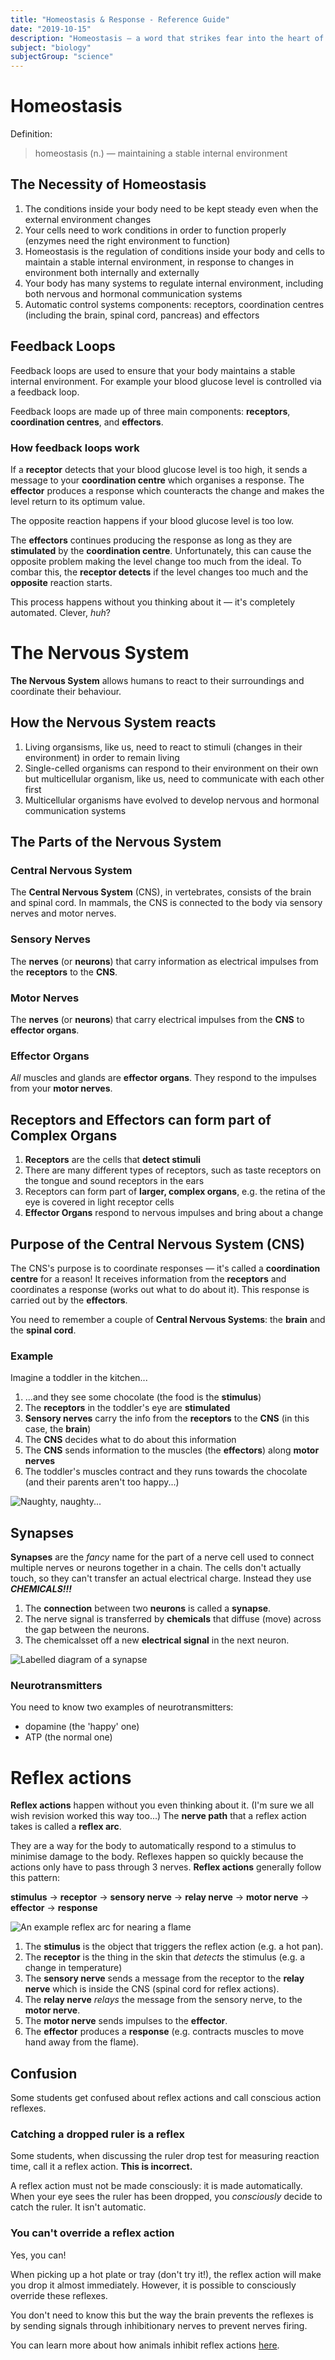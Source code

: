 ```yaml
---
title: "Homeostasis & Response - Reference Guide"
date: "2019-10-15"
description: "Homeostasis — a word that strikes fear into the heart of GCSE students. It's really not that bad at all. This article is a reference guide for all things Homeostasis"
subject: "biology"
subjectGroup: "science"
---
```


# Homeostasis

Definition:

> homeostasis (n.) — maintaining a stable internal environment

## The Necessity of Homeostasis

1. The conditions inside your body need to be kept steady even when the external environment changes
2. Your cells need to work conditions in order to function properly (enzymes need the right environment to function)
3. Homeostasis is the regulation of conditions inside your body and cells to maintain a stable internal environment, in response to changes in environment both internally and externally
4. Your body has many systems to regulate internal environment, including both nervous and hormonal communication systems
5. Automatic control systems components: receptors, coordination centres (including the brain, spinal cord, pancreas) and effectors

## Feedback Loops

Feedback loops are used to ensure that your body maintains a stable internal environment. For example your blood glucose level is controlled via a feedback loop.

Feedback loops are made up of three main components: **receptors**, **coordination centres**, and **effectors**.

### How feedback loops work

If a **receptor** detects that your blood glucose level is too high, it sends a message to your **coordination centre** which organises a response. The **effector** produces a response which counteracts the change and makes the level return to its optimum value.

The opposite reaction happens if your blood glucose level is too low.

The **effectors** continues producing the response as long as they are **stimulated** by the **coordination centre**. Unfortunately, this can cause the opposite problem making the level change too much from the ideal. To combar this, the **receptor detects** if the level changes too much and the **opposite** reaction starts.

This process happens without you thinking about it — it's completely automated. Clever, _huh_?

# The Nervous System

**The Nervous System** allows humans to react to their surroundings and coordinate their behaviour.

## How the Nervous System reacts

1. Living organsisms, like us, need to react to stimuli (changes in their environment) in order to remain living
2. Single-celled organisms can respond to their environment on their own but multicellular organism, like us, need to communicate with each other first
3. Multicellular organisms have evolved to develop nervous and hormonal communication systems

## The Parts of the Nervous System

### Central Nervous System

The **Central Nervous System** (CNS), in vertebrates, consists of the brain and spinal cord. In mammals, the CNS is connected to the body via sensory nerves and motor nerves.

### Sensory Nerves

The **nerves** (or **neurons**) that carry information as electrical impulses from the **receptors** to the **CNS**.

### Motor Nerves

The **nerves** (or **neurons**) that carry electrical impulses from the **CNS** to **effector organs**.

### Effector Organs

_All_ muscles and glands are **effector organs**. They respond to the impulses from your **motor nerves**.

## Receptors and Effectors can form part of Complex Organs

1. **Receptors** are the cells that **detect stimuli**
2. There are many different types of receptors, such as taste receptors on the tongue and sound receptors in the ears
3. Receptors can form part of **larger, complex organs**, e.g. the retina of the eye is covered in light receptor cells
4. **Effector Organs** respond to nervous impulses and bring about a change

## Purpose of the Central Nervous System (CNS)

The CNS's purpose is to coordinate responses — it's called a **coordination centre** for a reason! It receives information from the **receptors** and coordinates a response (works out what to do about it). This response is carried out by the **effectors**.

You need to remember a couple of **Central Nervous Systems**: the **brain** and the **spinal cord**.

### Example

Imagine a toddler in the kitchen...

1. ...and they see some chocolate (the food is the **stimulus**)
2. The **receptors** in the toddler's eye are **stimulated**
3. **Sensory nerves** carry the info from the **receptors** to the **CNS** (in this case, the **brain**)
4. The **CNS** decides what to do about this information
5. The **CNS** sends information to the muscles (the **effectors**) along **motor nerves**
6. The toddler's muscles contract and they runs towards the chocolate (and their parents aren't too happy...)

![Naughty, naughty...](articles/biology/homeostasis-toddler-eating-chocolate.png)

## Synapses

**Synapses** are the _fancy_ name for the part of a nerve cell used to connect multiple nerves or neurons together in a chain. The cells don't actually touch, so they can't transfer an actual electrical charge. Instead they use **_CHEMICALS!!!_**

1. The **connection** between two **neurons** is called a **synapse**.
2. The nerve signal is transferred by **chemicals** that diffuse (move) across the gap between the neurons.
3. The chemicalsset off a new **electrical signal** in the next neuron.

![Labelled diagram of a synapse](articles/biology/nerve-synapse.jpg)

### Neurotransmitters

You need to know two examples of neurotransmitters:

- dopamine (the 'happy' one)
- ATP (the normal one)

# Reflex actions

**Reflex actions** happen without you even thinking about it. (I'm sure we all wish revision worked this way too...) The **nerve path** that a reflex action takes is called a **reflex arc**.

They are a way for the body to automatically respond to a stimulus to minimise damage to the body. Reflexes happen so quickly because the actions only have to pass through 3 nerves. **Reflex actions** generally follow this pattern:

**stimulus** → **receptor** → **sensory nerve** → **relay nerve** → **motor nerve** → **effector** → **response**

![An example reflex arc for nearing a flame](articles/biology/homeostasis-reflex-action.png)

1. The **stimulus** is the object that triggers the reflex action (e.g. a hot pan).
2. The **receptor** is the thing in the skin that _detects_ the stimulus (e.g. a change in temperature)
3. The **sensory nerve** sends a message from the receptor to the **relay nerve** which is inside the CNS (spinal cord for reflex actions).
4. The **relay nerve** _relays_ the message from the sensory nerve, to the **motor nerve**.
5. The **motor nerve** sends impulses to the **effector**.
6. The **effector** produces a **response** (e.g. contracts muscles to move hand away from the flame).

## Confusion

Some students get confused about reflex actions and call conscious action reflexes.

### Catching a dropped ruler is a reflex

Some students, when discussing the ruler drop test for measuring reaction time, call it a reflex action. **This is incorrect.**

A reflex action must not be made consciously: it is made automatically. When your eye sees the ruler has been dropped, you _consciously_ decide to catch the ruler. It isn't automatic.

### You can't override a reflex action

Yes, you can!

When picking up a hot plate or tray (don't try it!), the reflex action will make you drop it almost immediately. However, it is possible to consciously override these reflexes.

You don't need to know this but the way the brain prevents the reflexes is by sending signals through inhibitionary nerves to prevent nerves firing.

You can learn more about how animals inhibit reflex actions [here](https://biology.stackexchange.com/questions/39768/how-are-reflexes-suppressed).
